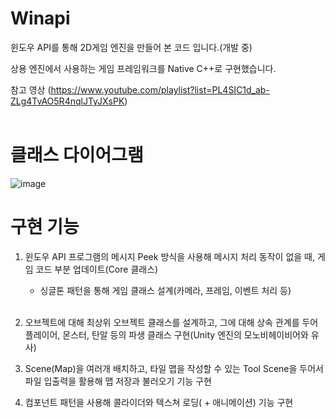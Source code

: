 # Winapi

윈도우 API를 통해 2D게임 엔진을 만들어 본 코드 입니다.(개발 중)<br>

상용 엔진에서 사용하는 게임 프레임워크를 Native C++로 구현했습니다.<br>

참고 영상 (https://www.youtube.com/playlist?list=PL4SIC1d_ab-ZLg4TvAO5R4nqlJTyJXsPK)<br><br>

# 클래스 다이어그램
![image](https://user-images.githubusercontent.com/63279872/181499567-e94ef99a-ab28-4bdc-929d-5c81f1171b16.png)


# 구현 기능

1. 윈도우 API 프로그램의 메시지 Peek 방식을 사용해 메시지 처리 동작이 없을 때, 게임 코드 부분 업데이트(Core 클래스)<br>
    - 싱글톤 패턴을 통해 게임 클래스 설계(카메라, 프레임, 이벤트 처리 등)
    <br>
2. 오브젝트에 대해 최상위 오브젝트 클래스를 설계하고, 그에 대해 상속 관계를 두어 플레이어, 몬스터, 탄알 등의 파생 클래스 구현(Unity 엔진의 모노비헤이비어와 유사)<br>

3. Scene(Map)을 여러개 배치하고, 타일 맵을 작성할 수 있는 Tool Scene을 두어서 파일 입출력을 활용해 맵 저장과 불러오기 기능 구현<br>

4. 컴포넌트 패턴을 사용해 콜라이더와 텍스쳐 로딩( + 애니메이션) 기능 구현<br>

